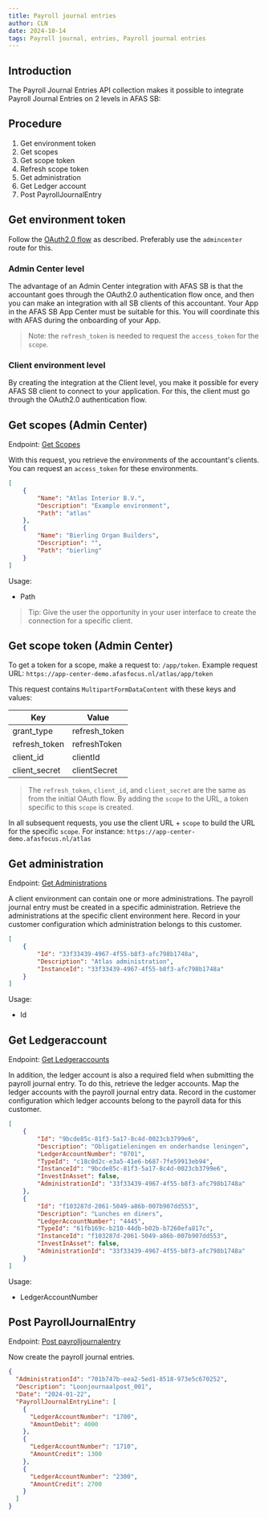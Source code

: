 ```yaml
---
title: Payroll journal entries
author: CLN
date: 2024-10-14
tags: Payroll journal, entries, Payroll journal entries
---
```


## Introduction

The Payroll Journal Entries API collection makes it possible to integrate Payroll Journal Entries on 2 levels in AFAS SB:

## Procedure

1. Get environment token
2. Get scopes
3. Get scope token
4. Refresh scope token
5. Get administration
6. Get Ledger account
7. Post PayrollJournalEntry

## Get environment token

Follow the [OAuth2.0 flow](https://docs.afas.help/sb/en/Authentication) as described. Preferably use the `admincenter` route for this.

### Admin Center level

The advantage of an Admin Center integration with AFAS SB is that the accountant goes through the OAuth2.0 authentication flow once, and then you can make an integration with all SB clients of this accountant. Your App in the AFAS SB App Center must be suitable for this. You will coordinate this with AFAS during the onboarding of your App.

> Note: the `refresh_token` is needed to request the `access_token` for the `scope`.

### Client environment level

By creating the integration at the Client level, you make it possible for every AFAS SB client to connect to your application. For this, the client must go through the OAuth2.0 authentication flow.

## Get scopes (Admin Center)

Endpoint: [Get Scopes](https://docs.afas.help/apidoc/sb/en/latest#post-/authentication/getscopes)

With this request, you retrieve the environments of the accountant's clients. You can request an `access_token` for these environments.

```json Result
[
    {
        "Name": "Atlas Interior B.V.",
        "Description": "Example environment",
        "Path": "atlas"
    },
    {
        "Name": "Bierling Organ Builders",
        "Description": "",
        "Path": "bierling"
    }
]
```

Usage:

- Path

>Tip: Give the user the opportunity in your user interface to create the connection for a specific client.

## Get scope token (Admin Center)

To get a token for a scope, make a request to: `/app/token`. Example request URL: `https://app-center-demo.afasfocus.nl/atlas/app/token`

This request contains `MultipartFormDataContent` with these keys and values:

| Key           | Value          |
|---------------|----------------|
| grant_type    | refresh_token  |
| refresh_token | refreshToken   |
| client_id     | clientId       |
| client_secret | clientSecret   |

> The `refresh_token`, `client_id`, and `client_secret` are the same as from the initial OAuth flow. By adding the `scope` to the URL, a token specific to this `scope` is created.

In all subsequent requests, you use the client URL + `scope` to build the URL for the specific `scope`. For instance: `https://app-center-demo.afasfocus.nl/atlas`

## Get administration

Endpoint: [Get Administrations](https://docs.afas.help/apidoc/sb/en/latest#get-/api/administration)

A client environment can contain one or more administrations. The payroll journal entry must be created in a specific administration. Retrieve the administrations at the specific client environment here. Record in your customer configuration which administration belongs to this customer.

```json Result
[
    {
        "Id": "33f33439-4967-4f55-b8f3-afc798b1748a",
        "Description": "Atlas administration",
        "InstanceId": "33f33439-4967-4f55-b8f3-afc798b1748a"
    }
]
```

Usage:

- Id

## Get Ledgeraccount

Endpoint: [Get Ledgeraccounts](https://docs.afas.help/apidoc/sb/en/latest#get-/api/ledgeraccounts)

In addition, the ledger account is also a required field when submitting the payroll journal entry. To do this, retrieve the ledger accounts. Map the ledger accounts with the payroll journal entry data. Record in the customer configuration which ledger accounts belong to the payroll data for this customer.

```json Result
[
    {
        "Id": "9bcde85c-81f3-5a17-8c4d-0023cb3799e6",
        "Description": "Obligatieleningen en onderhandse leningen",
        "LedgerAccountNumber": "0701",
        "TypeId": "c18c0d2c-e3a5-41e6-b687-7fe59913eb94",
        "InstanceId": "9bcde85c-81f3-5a17-8c4d-0023cb3799e6",
        "InvestInAsset": false,
        "AdministrationId": "33f33439-4967-4f55-b8f3-afc798b1748a"
    },
    {
        "Id": "f103287d-2061-5049-a86b-007b907dd553",
        "Description": "Lunches en diners",
        "LedgerAccountNumber": "4445",
        "TypeId": "61fb169c-b210-44db-b02b-b7260efa817c",
        "InstanceId": "f103287d-2061-5049-a86b-007b907dd553",
        "InvestInAsset": false,
        "AdministrationId": "33f33439-4967-4f55-b8f3-afc798b1748a"
    }
]
```

Usage:

- LedgerAccountNumber

## Post PayrollJournalEntry

Endpoint: [Post payrolljournalentry](https://docs.afas.help/apidoc/sb/en/latest#post-/api/payrolljournalentry)

Now create the payroll journal entries.

```json Voorbeeld request
{
  "AdministrationId": "701b747b-eea2-5ed1-8518-973e5c670252",
  "Description": "Loonjournaalpost_001",
  "Date": "2024-01-22",
  "PayrollJournalEntryLine": [
    {
      "LedgerAccountNumber": "1700",
      "AmountDebit": 4000
    },
    {
      "LedgerAccountNumber": "1710",
      "AmountCredit": 1300
    },
    {
      "LedgerAccountNumber": "2300",
      "AmountCredit": 2700
    }
  ]
}
```
